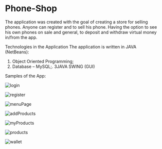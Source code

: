 # Phone-Shop
The application was created with the goal of creating a store
for selling phones. Anyone can register and
to sell his phone. Having the option to see his own
phones on sale and general, to deposit and withdraw virtual money
in/from the app.

Technologies in the Application
The application is written in JAVA (NetBeans):
1. Object Oriented Programming;
2. Database – MySQL;. 
3JAVA SWING (GUI)

Samples of the App:

![login](https://github.com/nikola104/Phone-Shop/assets/94450955/d774e5a4-832e-4d5c-afd4-1372b6803f8a)

![register](https://github.com/nikola104/Phone-Shop/assets/94450955/d2ed474f-be54-4ac7-bf99-df65d44e8100)

![menuPage](https://github.com/nikola104/Phone-Shop/assets/94450955/bd62b57b-2110-407e-a184-ce0c31d4b4f1)

![addProducts](https://github.com/nikola104/Phone-Shop/assets/94450955/d4f6e47f-32bd-41ba-9978-a0c5a0de97a7)

![myProducts](https://github.com/nikola104/Phone-Shop/assets/94450955/253c0d4d-ca2d-4669-9af7-6499ee95d1d4)

![products](https://github.com/nikola104/Phone-Shop/assets/94450955/689288a3-5889-4341-8552-7f7638e3087f)

![wallet](https://github.com/nikola104/Phone-Shop/assets/94450955/9a3dea0e-d7ea-4cdd-8f86-160d54cbb38b)





